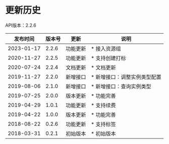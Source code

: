 # 更新历史

API版本：2.2.6

| 发布时间       | 版本号   | 更新   | 说明              |
|------------|-------|------|-----------------|
| 2023-01-17 | 2.2.6 | 功能更新 | * 接入资源组         |
| 2020-11-27 | 2.2.5 | 功能更新 | * 支持创建打标        |
| 2020-07-24 | 2.2.4 | 文档更新 | * 文档更新          |
| 2019-11-27 | 2.2.0 | 新增接口 | * 新增接口：调整实例类型配置 |
| 2019-08-06 | 2.1.0 | 新增接口 | * 新增接口：查询实例类型   |
| 2019-07-25 | 2.0.0 | 版本更新 | * 功能完善          |
| 2019-04-29 | 1.0.1 | 功能更新 | * 支持续费          |
| 2019-04-22 | 1.0.0 | 版本更新 | * 功能完善          |
| 2018-08-22 | 0.2.6 | 功能更新 | * 支持标签          |
| 2018-03-31 | 0.2.1 | 初始版本 | * 初始版本          |

